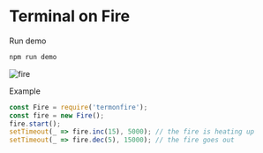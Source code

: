 Terminal on Fire
===========================


Run demo
```sh
npm run demo
```

![fire](https://raw.githubusercontent.com/YaroslavGaponov/termonfire/master/example/fire.gif "terminfire")


Example
```javascript
const Fire = require('termonfire');
const fire = new Fire();
fire.start();
setTimeout(_ => fire.inc(15), 5000); // the fire is heating up
setTimeout(_ => fire.dec(5), 15000); // the fire goes out
```